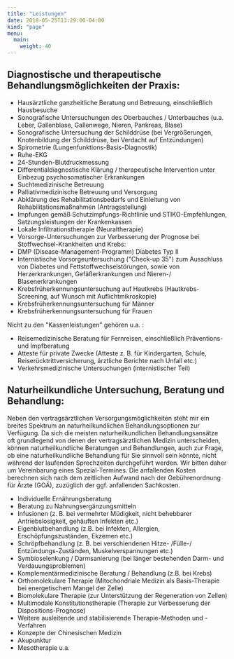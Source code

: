 ```yaml
---
title: "Leistungen"
date: 2018-05-25T13:29:00-04:00
kind: "page"
menu:
  main:
    weight: 40
---
```


## Diagnostische und therapeutische Behandlungsmöglichkeiten der Praxis:

- Hausärztliche ganzheitliche Beratung und Betreuung, einschließlich Hausbesuche
- Sonografische Untersuchungen des Oberbauches / Unterbauches (u.a. Leber, Gallenblase, Gallenwege, Nieren, Pankreas, Blase)
- Sonografische Untersuchung der Schilddrüse (bei Vergrößerungen, Knotenbildung der Schilddrüse, bei Verdacht auf Entzündungen)
- Spirometrie (Lungenfunktions-Basis-Diagnostik)
- Ruhe-EKG
- 24-Stunden-Blutdruckmessung
- Differentialdiagnostische Klärung / therapeutische Intervention unter Einbezug psychosomatischer Erkrankungen
- Suchtmedizinische Betreuung
- Palliativmedizinische Betreuung und Versorgung
- Abklärung des Rehabilitationsbedarfs und Einleitung von Rehabilitationsmaßnahmen (Antragsstellung)
- Impfungen gemäß Schutzimpfungs-Richtlinie und STIKO-Empfehlungen, Satzungsleistungen der Krankenkassen
- Lokale Infiltrationstherapie (Neuraltherapie)
- Vorsorge-Untersuchungen zur Verbesserung der Prognose bei Stoffwechsel-Krankheiten und Krebs: 
-  DMP (Disease-Management-Programm) Diabetes Typ II
-  Internistische Vorsorgeuntersuchung ("Check-up 35") zum Ausschluss von Diabetes und Fettstoffwechselstörungen, sowie von Herzerkrankungen, Gefäßerkrankungen und Nieren-/ Blasenerkrankungen
-  Krebsfrüherkennungsuntersuchung auf Hautkrebs (Hautkrebs-Screening, auf Wunsch mit Auflichtmikroskopie)
-  Krebsfrüherkennungsuntersuchung für Männer
-  Krebsfrüherkennungsuntersuchung für Frauen 

Nicht zu den "Kassenleistungen" gehören u.a. :
- Reisemedizinische Beratung für Fernreisen, einschließlich Präventions- und Impfberatung
- Atteste für private Zwecke (Atteste z. B. für Kindergarten, Schule, Reiserücktrittversicherung, ärztliche Berichte nach Unfall etc.)
- Verkehrsmedizinische Untersuchungen (internistischer Teil)

## Naturheilkundliche Untersuchung, Beratung und Behandlung:

Neben den vertragsärztlichen Versorgungsmöglichkeiten steht mir ein breites Spektrum an naturheilkundlichen Behandlungsoptionen zur Verfügung. Da sich die meisten naturheilkundlichen Behandlungsansätze oft grundlegend von denen der vertragsärztlichen Medizin unterscheiden, können naturheilkundliche Beratungen und Behandlungen, auch zur Frage, ob eine naturheilkundliche Behandlung für Sie sinnvoll sein könnte, nicht während der laufenden Sprechzeiten durchgeführt werden. Wir bitten daher um Vereinbarung eines Spezial-Termines. Die anfallenden Kosten berechnen sich nach dem zeitlichen Aufwand nach der Gebührenordnung für Ärzte (GOÄ), zuzüglich der ggf. anfallenden Sachkosten.

- Individuelle Ernährungsberatung
- Beratung zu Nahrungsergänzungsmitteln
- Infusionen (z. B. bei vermehrter Müdigkeit, nicht behebbarer Antriebslosigkeit, gehäuften Infekten etc.)
- Eigenblutbehandlung (z.B. bei Infekten, Allergien, Erschöpfungszuständen, Ekzemen etc.)
- Schröpfbehandlung (z. B. bei verschiendenen Hitze- /Fülle-/ Entzündungs-Zuständen, Muskelverspannungen etc.)
- Symbioselenkung / Darmsanierung (bei länger bestehenden Darm- und Verdauungsproblemen)
- Komplementärmedizinische Beratung / Behandlung (z.B. bei Krebs)
- Orthomolekulare Therapie (Mitochondriale Medizin als Basis-Therapie bei energetischem Mangel der Zelle)
- Biomolekulare Therapie (zur Unterstützung der Regeneration von Zellen)
- Multimodale Konstitutionstherapie (Therapie zur Verbesserung der Dispositions-Prognose)
- Weitere ausleitende und stabilisierende Therapie-Methoden und -Verfahren
- Konzepte der Chinesischen Medizin
- Akupunktur
- Mesotherapie u.a.
